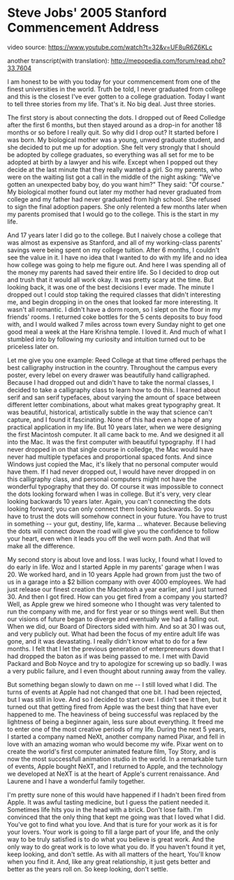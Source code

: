 Steve Jobs' 2005 Stanford Commencement Address
==============================================

video source:
https://www.youtube.com/watch?t=32&v=UF8uR6Z6KLc

another transcript(with translation):
http://mepopedia.com/forum/read.php?33,7604

I am honest to be with you today for your commencement from one of the finest universities in the world. Truth be told, I never graduated from college and this is the closest I've ever gotten to a college graduation. Today I want to tell three stories from my life. That's it. No big deal. Just three stories.

The first story is about connecting the dots. I dropped out of Reed Colledge after the first 6 months, but then stayed around as a drop-in for another 18 months or so before I really quit. So why did I drop out? It started before I was born. My biological mother was a young, unwed graduate student, and she decided to put me up for adoption. She felt very strongly that I should be adopted by college graduates, so everything was all set for me to be adopted at birth by a lawyer and his wife. Except when I popped out they decide at the last minute that they really wanted a girl. So my parents, who were on the waiting list got a call in the middle of the night asking: "We've gotten an unexpected baby boy, do you want him?" They said: "Of course." My biological mother found out later my mother had never graduated from college and my father had never graduated from high school. She refused to sign the final adoption papers. She only relented a few months later when my parents promised that I would go to the college. This is the start in my life.

And 17 years later I did go to the college. But I naively chose a college that was almost as expensive as Stanford, and all of my working-class parents' savings were being spent on my college tuition. After 6 months, I couldn't see the value in it. I have no idea that I wanted to do with my life and no idea how college was going to help me figure out. And here I was spending all of the money my parents had saved their entire life. So I decided to drop out and trush that it would all work okay. It was pretty scary at the time. But looking back, it was one of the best decisions I ever made. The minute I dropped out I could stop taking the required classes that didn't interesting me, and begin dropping in on the ones that looked far more interesting. It wasn't all romantic. I didn't have a dorm room, so I slept on the floor in my friends' rooms. I returned coke bottles for the 5 cents deposits to buy food with, and I would walked 7 miles across town every Sunday night to get one good meal a week at the Hare Krishna temple. I loved it. And much of what I stumbled into by following my curiosity and intuition turned out to be priceless later on.

Let me give you one example: Reed College at that time offered perhaps the best calligraphy instruction in the country. Throughout the campus every poster, every lebel on every drawer was beautifully hand calligraphed. Because I had dropped out and didn't have to take the normal classes, I decided to take a calligraphy class to learn how to do this. I learned about serif and san serif typefaces, about varying the amount of space between different letter combinations, about what makes great typography great. It was beautiful, historical, artistically subtle in the way that science can't capture, and I found it fascinating. None of this had even a hope of any practical application in my life. But 10 years later, when we were designing the first Macintosh computer. It all came back to me. And we designed it all into the Mac. It was the first computer with beautiful typography. If I had never dropped in on that single course in colledge, the Mac would have never had multiple typefaces and proportional spaced fonts. And since Windows just copied the Mac, it's likely that no personal computer would have them. If I had never dropped out, I would have never dropped in on this calligraphy class, and personal computers might not have the wonderful typography that they do. Of course it was impossible to connect the dots looking forward when I was in college. But it's very, very clear looking backwards 10 years later. Again, you can't connecting the dots looking forward; you can only connect them looking backwards. So you have to trust the dots will somehow connect in your future. You have to trust in something -- your gut, destiny, life, karma ... whatever. Because believing the dots will connect down the road will give you the confidence to follow your heart, even when it leads you off the well worn path. And that will make all the difference.

My second story is about love and loss. I was lucky, I found what I loved to do early in life. Woz and I started Apple in my parents' garage when I was 20. We worked hard, and in 10 years Apple had grown from just the two of us in a garage into a $2 billion company with over 4000 employees. We had just release our finest creation the Macintosh a year earlier, and I just turned 30. And then I got fired. How can you get fired from a company you started? Well, as Apple grew we hired someone who I thought was very talented to run the company with me, and for first year or so things went well. But then our visions of future began to diverge and eventually we had a falling out. When we did, our Board of Directors sided with him. And so at 30 I was out, and very publicly out. What had been the focus of my entire adult life was gone, and it was devastating. I really didn't know what to do for a few months. I felt that I let the previous generation of enterpreneurs down that I had dropped the baton as if was being passed to me. I met with David Packard and Bob Noyce and try to apologize for screwing up so badly. I was a very public failure, and I even thought about running away from the valley.

But something began slowly to dawn on me -- I still loved what I did. The turns of events at Apple had not changed that one bit. I had been rejected, but I was still in love. And so I decided to start over. I didn't see it then, but it turned out that getting fired from Apple was the best thing that have ever happened to me. The heaviness of being successful was replaced by the lightness of being a beginner again, less sure about everything. It freed me to enter one of the most creative periods of my life. During the next 5 years, I started a company named NeXt, another company named Pixar, and fell in love with an amazing woman who would become my wife. Pixar went on to create the world's first computer animated feature film, Toy Story, and is now the most successfull animation studio in the world. In a remarkable turn of events, Apple bought NeXT, and I returned to Apple, and the technology we developed at NeXT is at the heart of Apple's current renaissance. And Laurene and I have a wonderful family together.

I'm pretty sure none of this would have happened if I hadn't been fired from Apple. It was awful tasting medicine, but I guess the patient needed it. Sometimes life hits you in the head with a brick. Don't lose faith. I'm convinced that the only thing that kept me going was that I loved what I did. You've got to find what you love. And that is ture for your work as it is for your lovers. Your work is going to fill a large part of your life, and the only way to be truly satisfied is to do what you believe is great work. And the only way to do great work is to love what you do. If you haven't found it yet, keep looking, and don't settle. As with all matters of the heart, You'll know when you find it. And, like any great relationship, it just gets better and better as the years roll on. So keep looking, don't settle.
